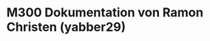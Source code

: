 M300 Dokumentation von Ramon Christen (yabber29)
==========================================================
